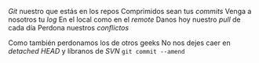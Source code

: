 *Git* nuestro que estás en los repos
Comprimidos sean tus *commits*
Venga a nosotros tu *log*
En el local como en el *remote*
Danos hoy nuestro *pull* de cada día
Perdona nuestros *conflictos*

Como también perdonamos los de otros geeks
No nos dejes caer en *detached HEAD*
y líbranos de *SVN*
`git commit --amend`
